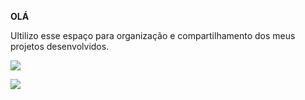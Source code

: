 **OLÁ**

Ultilizo esse espaço para organização e compartilhamento dos meus projetos desenvolvidos.


![](https://media1.tenor.com/m/1s7zO_qw91oAAAAd/demon-slayer.gif)


![](https://media1.tenor.com/m/fYSkC4_o9MgAAAAC/panic-at-the-disco-demon.gif)


[](https://media1.tenor.com/m/Jra8jfp3ru8AAAAC/kiss-panic.gif)
